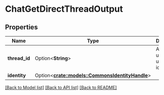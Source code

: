 # ChatGetDirectThreadOutput

## Properties

Name | Type | Description | Notes
------------ | ------------- | ------------- | -------------
**thread_id** | Option<**String**> | A universally unique identifier. | [optional]
**identity** | Option<[**crate::models::CommonsIdentityHandle**](CommonsIdentityHandle.md)> |  | [optional]

[[Back to Model list]](../README.md#documentation-for-models) [[Back to API list]](../README.md#documentation-for-api-endpoints) [[Back to README]](../README.md)


